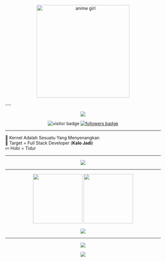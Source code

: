 <p align="center">
  <img src="https://media.tenor.com/0I8dV_Ff4KYAAAAP/mythikore-anime-girl.gif" alt="anime girl" width="300"/>
</p>
---

<!-- Banner Animasi Atas -->
<p align="center">
  <img src="https://capsule-render.vercel.app/api?type=waving&color=00f7f7&height=200&section=header&text=Halo%20Saya%20ibad!&fontSize=40&fontColor=0d1117&animation=fadeIn" />
</p>

<!-- Badge Visitor & Follower -->
<p align="center">
  <img src="https://komarev.com/ghpvc/?username=Ibadriansyah&label=Profile%20Views&color=00f7f7&style=flat" alt="visitor badge"/>
  <a href="https://github.com/Ibadriansyah?tab=followers">
    <img src="https://img.shields.io/github/followers/Ibadriansyah?label=Followers&style=flat&color=00f7f7" alt="followers badge"/>
  </a>
</p>

---

🔭 Kernel Adalah Sesuatu Yang Menyenangkan  
🎯 Target = Full Stack Developer (**Kalo Jadi**)  
💤 Hobi = Tidur  

---

<p align="center">
  <img src="https://readme-typing-svg.herokuapp.com?size=22&color=00F7F7&center=true&vCenter=true&width=600&lines=Halo+Saya+ibad!;Kernel+Itu+Menyenangkan;Full+Stack+Developer+(Semoga);Tidur+Adalah+Hobi+Terbaik+😴;" />
</p>

---

<p align="center">
  <img src="https://github-readme-stats.vercel.app/api?username=Ibadriansyah&show_icons=true&theme=tokyonight" height="160"/>
  <img src="https://github-readme-streak-stats.herokuapp.com/?user=Ibadriansyah&theme=tokyonight" height="160"/>
</p>

<p align="center">
  <img src="https://github-readme-activity-graph.vercel.app/graph?username=Ibadriansyah&theme=tokyo-night" />
</p>

---

<p align="center">
  <a href="https://t.me/DabiHaysnair"><img src="https://img.shields.io/badge/Telegram-2CA5E0?style=flat&logo=telegram&logoColor=white"/></a>
</p>

<!-- Footer Animasi -->
<p align="center">
  <img src="https://capsule-render.vercel.app/api?type=waving&color=00f7f7&height=100&section=footer" />
</p>
